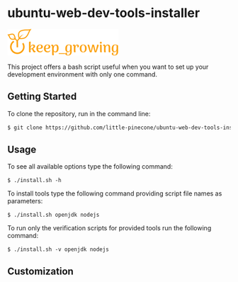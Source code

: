 # ubuntu-web-dev-tools-installer

![keep growing logo](readme-images/logo_250x60.png)

This project offers a bash script useful when you want to set up your development environment with only one command.

## Getting Started

To clone the repository, run in the command line:
```bash
$ git clone https://github.com/little-pinecone/ubuntu-web-dev-tools-installer.git
```

## Usage

To see all available options type the following command:
```
$ ./install.sh -h
```

To install tools type the following command providing script file names as parameters:
```
$ ./install.sh openjdk nodejs
```

To run only the verification scripts for provided tools run the following command:
```
$ ./install.sh -v openjdk nodejs
```

## Customization